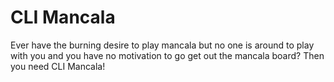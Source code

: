 # CLI Mancala

Ever have the burning desire to play mancala but no one is around to play with you and you have no motivation to go get out the mancala board? Then you need CLI Mancala!
